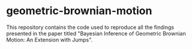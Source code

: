 # geometric-brownian-motion

This repository contains the code used to reproduce all the findings presented in the paper titled "Bayesian Inference of Geometric Brownian Motion: An Extension with Jumps".
